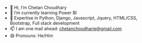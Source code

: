 - 👋 Hi, I’m Chetan Choudhary
- 🌱 I’m currently learning Power BI
- 🌱 Expertise in Python, Django, Javascript, Jquery, HTML/CSS, Bootstrap, Full stack development
- 📫 I am one mail ahead: chetanchoudharie@gmail.com
- 😄 Pronouns: He/Him

<!---
chetanchaudharie/chetanchaudharie is a ✨ special ✨ repository because its `README.md` (this file) appears on your GitHub profile.
You can click the Preview link to take a look at your changes.
--->
